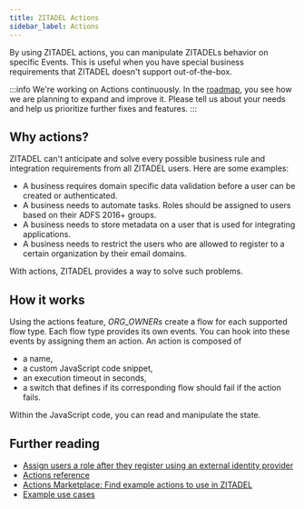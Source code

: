 ```yaml
---
title: ZITADEL Actions
sidebar_label: Actions
---
```


By using ZITADEL actions, you can manipulate ZITADELs behavior on specific Events.
This is useful when you have special business requirements that ZITADEL doesn't support out-of-the-box.

:::info
We're working on Actions continuously. In the [roadmap](https://zitadel.com/roadmap), you see how we are planning to expand and improve it. Please tell us about your needs and help us prioritize further fixes and features.
:::

## Why actions?
ZITADEL can't anticipate and solve every possible business rule and integration requirements from all ZITADEL users. Here are some examples:
- A business requires domain specific data validation before a user can be created or authenticated.
- A business needs to automate tasks. Roles should be assigned to users based on their ADFS 2016+ groups.
- A business needs to store metadata on a user that is used for integrating applications. 
- A business needs to restrict the users who are allowed to register to a certain organization by their email domains.

With actions, ZITADEL provides a way to solve such problems.

## How it works
Using the actions feature, *ORG_OWNERs* create a flow for each supported flow type.
Each flow type provides its own events.
You can hook into these events by assigning them an action.
An action is composed of
* a name,
* a custom JavaScript code snippet,
* an execution timeout in seconds,
* a switch that defines if its corresponding flow should fail if the action fails.

Within the JavaScript code, you can read and manipulate the state.

## Further reading

- [Assign users a role after they register using an external identity provider](/guides/manage/customize/behavior)
- [Actions reference](/apis/actions/introduction#action)
- [Actions Marketplace: Find example actions to use in ZITADEL](https://github.com/zitadel/actions)
- [Example use cases](/apis/actions/use-cases)
